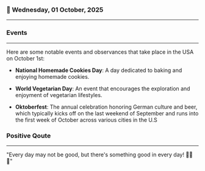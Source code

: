### 📅 Wednesday, 01 October, 2025
------
### Events
------
Here are some notable events and observances that take place in the USA on October 1st:

- **National Homemade Cookies Day**: A day dedicated to baking and enjoying homemade cookies.
  
- **World Vegetarian Day**: An event that encourages the exploration and enjoyment of vegetarian lifestyles.
  
- **Oktoberfest**: The annual celebration honoring German culture and beer, which typically kicks off on the last weekend of September and runs into the first week of October across various cities in the U.S
### Positive Qoute
------
"Every day may not be good, but there's something good in every day! 🌈😊✨"
